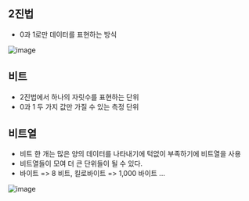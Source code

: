 ## 2진법

- 0과 1로만 데이터를 표현하는 방식

![image](https://github.com/6uamy/CS50/assets/79950091/d85d1a27-5532-49aa-ad21-ddad54b2b44e)

## 비트

- 2진법에서 하나의 자릿수를 표현하는 단위
- 0과 1 두 가지 값만 가질 수 있는 측정 단위

## 비트열

- 비트 한 개는 많은 양의 데이터를 나타내기에 턱없이 부족하기에 비트열을 사용
- 비트열들이 모여 더 큰 단위들이 될 수 있다.
- 바이트 => 8 비트, 킬로바이트 => 1,000 바이트 ...

![image](https://github.com/6uamy/CS50/assets/79950091/fb8263c5-1e11-4389-a43b-cdae0b2403fc)
